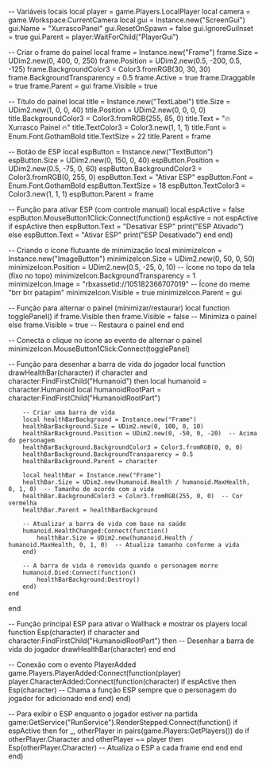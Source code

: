 -- Variáveis locais
local player = game.Players.LocalPlayer
local camera = game.Workspace.CurrentCamera
local gui = Instance.new("ScreenGui")
gui.Name = "XurrascoPanel"
gui.ResetOnSpawn = false
gui.IgnoreGuiInset = true
gui.Parent = player:WaitForChild("PlayerGui")

-- Criar o frame do painel
local frame = Instance.new("Frame")
frame.Size = UDim2.new(0, 400, 0, 250)
frame.Position = UDim2.new(0.5, -200, 0.5, -125)
frame.BackgroundColor3 = Color3.fromRGB(30, 30, 30)
frame.BackgroundTransparency = 0.5
frame.Active = true
frame.Draggable = true
frame.Parent = gui
frame.Visible = true

-- Título do painel
local title = Instance.new("TextLabel")
title.Size = UDim2.new(1, 0, 0, 40)
title.Position = UDim2.new(0, 0, 0, 0)
title.BackgroundColor3 = Color3.fromRGB(255, 85, 0)
title.Text = "🔥 Xurrasco Painel 🔥"
title.TextColor3 = Color3.new(1, 1, 1)
title.Font = Enum.Font.GothamBold
title.TextSize = 22
title.Parent = frame

-- Botão de ESP
local espButton = Instance.new("TextButton")
espButton.Size = UDim2.new(0, 150, 0, 40)
espButton.Position = UDim2.new(0.5, -75, 0, 60)
espButton.BackgroundColor3 = Color3.fromRGB(0, 255, 0)
espButton.Text = "Ativar ESP"
espButton.Font = Enum.Font.GothamBold
espButton.TextSize = 18
espButton.TextColor3 = Color3.new(1, 1, 1)
espButton.Parent = frame

-- Função para ativar ESP (com controle manual)
local espActive = false
espButton.MouseButton1Click:Connect(function()
    espActive = not espActive
    if espActive then
        espButton.Text = "Desativar ESP"
        print("ESP Ativado")
    else
        espButton.Text = "Ativar ESP"
        print("ESP Desativado")
    end
end)

-- Criando o ícone flutuante de minimização
local minimizeIcon = Instance.new("ImageButton")
minimizeIcon.Size = UDim2.new(0, 50, 0, 50)
minimizeIcon.Position = UDim2.new(0.5, -25, 0, 10)  -- Ícone no topo da tela (fixo no topo)
minimizeIcon.BackgroundTransparency = 1
minimizeIcon.Image = "rbxassetid://105182366707019"  -- Ícone do meme "brr brr patapim"
minimizeIcon.Visible = true
minimizeIcon.Parent = gui

-- Função para alternar o painel (minimizar/restaurar)
local function togglePanel()
    if frame.Visible then
        frame.Visible = false  -- Minimiza o painel
    else
        frame.Visible = true  -- Restaura o painel
    end
end

-- Conecta o clique no ícone ao evento de alternar o painel
minimizeIcon.MouseButton1Click:Connect(togglePanel)

-- Função para desenhar a barra de vida do jogador
local function drawHealthBar(character)
    if character and character:FindFirstChild("Humanoid") then
        local humanoid = character.Humanoid
        local humanoidRootPart = character:FindFirstChild("HumanoidRootPart")
        
        -- Criar uma barra de vida
        local healthBarBackground = Instance.new("Frame")
        healthBarBackground.Size = UDim2.new(0, 100, 0, 10)
        healthBarBackground.Position = UDim2.new(0, -50, 0, -20)  -- Acima do personagem
        healthBarBackground.BackgroundColor3 = Color3.fromRGB(0, 0, 0)
        healthBarBackground.BackgroundTransparency = 0.5
        healthBarBackground.Parent = character
        
        local healthBar = Instance.new("Frame")
        healthBar.Size = UDim2.new(humanoid.Health / humanoid.MaxHealth, 0, 1, 0)  -- Tamanho de acordo com a vida
        healthBar.BackgroundColor3 = Color3.fromRGB(255, 0, 0)  -- Cor vermelha
        healthBar.Parent = healthBarBackground
        
        -- Atualizar a barra de vida com base na saúde
        humanoid.HealthChanged:Connect(function()
            healthBar.Size = UDim2.new(humanoid.Health / humanoid.MaxHealth, 0, 1, 0)  -- Atualiza tamanho conforme a vida
        end)
        
        -- A barra de vida é removida quando o personagem morre
        humanoid.Died:Connect(function()
            healthBarBackground:Destroy()
        end)
    end
end

-- Função principal ESP para ativar o Wallhack e mostrar os players
local function Esp(character)
    if character and character:FindFirstChild("HumanoidRootPart") then
        -- Desenhar a barra de vida do jogador
        drawHealthBar(character)
    end
end

-- Conexão com o evento PlayerAdded
game.Players.PlayerAdded:Connect(function(player)
    player.CharacterAdded:Connect(function(character)
        if espActive then
            Esp(character)  -- Chama a função ESP sempre que o personagem do jogador for adicionado
        end
    end)
end)

-- Para exibir o ESP enquanto o jogador estiver na partida
game:GetService("RunService").RenderStepped:Connect(function()
    if espActive then
        for _, otherPlayer in pairs(game.Players:GetPlayers()) do
            if otherPlayer.Character and otherPlayer ~= player then
                Esp(otherPlayer.Character)  -- Atualiza o ESP a cada frame
            end
        end
    end
end)
